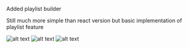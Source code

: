 Added playlist builder

Still much more simple than react version but basic implementation of playlist feature

![alt text](<Screenshot 2025-08-29 at 12.16.12 PM.png>) ![alt text](<Screenshot 2025-08-29 at 12.16.23 PM.png>)
![alt text](<Screenshot 2025-08-29 at 12.15.59 PM.png>)